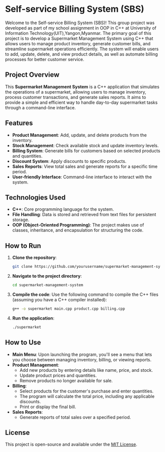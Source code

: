 # Self-service Billing System (SBS)

Welcome to the Self-service Billing System (SBS)! This group project was developed as part of my school assignment in OOP in C++ at University of Information Technology(UIT),Yangon,Myanmar. The primary goal of this project is to develop a Supermarket Management System using C++ that allows users to manage product inventory, generate customer bills, and streamline supermarket operations efficiently. The system will enable users to add, update, delete, and view product details, as well as automate billing processes for better customer service.

## Project Overview

This **Supermarket Management System** is a C++ application that simulates the operations of a supermarket, allowing users to manage inventory, process customer transactions, and generate sales reports. It aims to provide a simple and efficient way to handle day-to-day supermarket tasks through a command-line interface.

## Features

- **Product Management**: Add, update, and delete products from the inventory.
- **Stock Management**: Check available stock and update inventory levels.
- **Billing System**: Generate bills for customers based on selected products and quantities.
- **Discount System**: Apply discounts to specific products.
- **Sales Reports**: View total sales and generate reports for a specific time period.
- **User-friendly Interface**: Command-line interface to interact with the system.

## Technologies Used

- **C++**: Core programming language for the system.
- **File Handling**: Data is stored and retrieved from text files for persistent storage.
- **OOP (Object-Oriented Programming)**: The project makes use of classes, inheritance, and encapsulation for structuring the code.
  
## How to Run

1. **Clone the repository**:
    ```bash
    git clone https://github.com/yourusername/supermarket-management-system.git
    ```

2. **Navigate to the project directory**:
    ```bash
    cd supermarket-management-system
    ```

3. **Compile the code**:
    Use the following command to compile the C++ files (assuming you have a C++ compiler installed):
    ```bash
    g++ -o supermarket main.cpp product.cpp billing.cpp
    ```

4. **Run the application**:
    ```bash
    ./supermarket
    ```

## How to Use

- **Main Menu**: Upon launching the program, you'll see a menu that lets you choose between managing inventory, billing, or viewing reports.
- **Product Management**:
  - Add new products by entering details like name, price, and stock.
  - Update product prices and quantities.
  - Remove products no longer available for sale.
- **Billing**:
  - Select products for the customer's purchase and enter quantities.
  - The program will calculate the total price, including any applicable discounts.
  - Print or display the final bill.
- **Sales Reports**:
  - Generate reports of total sales over a specified period.

## License

This project is open-source and available under the [MIT License](LICENSE).